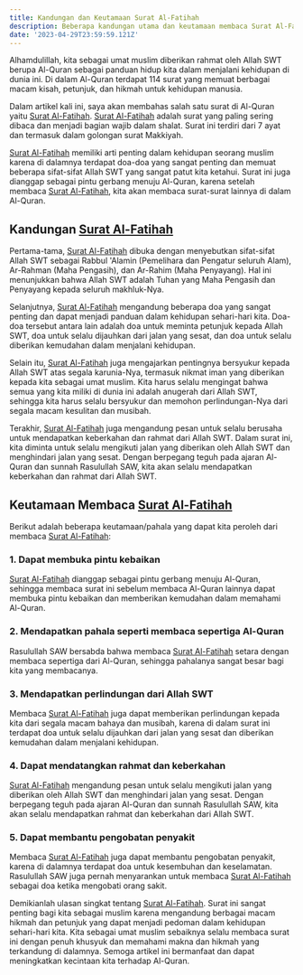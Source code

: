 ```yaml
---
title: Kandungan dan Keutamaan Surat Al-Fatihah
description: Beberapa kandungan utama dan keutamaan membaca Surat Al-Fatihah
date: '2023-04-29T23:59:59.121Z'
---
```


Alhamdulillah, kita sebagai umat muslim diberikan rahmat oleh Allah SWT berupa Al-Quran sebagai panduan hidup kita dalam menjalani kehidupan di dunia ini. Di dalam Al-Quran terdapat 114 surat yang memuat berbagai macam kisah, petunjuk, dan hikmah untuk kehidupan manusia.

Dalam artikel kali ini, saya akan membahas salah satu surat di Al-Quran yaitu [Surat Al-Fatihah](https://www.baca-quran.id/surah/1/). [Surat Al-Fatihah](https://www.baca-quran.id/surah/1/) adalah surat yang paling sering dibaca dan menjadi bagian wajib dalam shalat. Surat ini terdiri dari 7 ayat dan termasuk dalam golongan surat Makkiyah.

[Surat Al-Fatihah](https://www.baca-quran.id/surah/1/) memiliki arti penting dalam kehidupan seorang muslim karena di dalamnya terdapat doa-doa yang sangat penting dan memuat beberapa sifat-sifat Allah SWT yang sangat patut kita ketahui. Surat ini juga dianggap sebagai pintu gerbang menuju Al-Quran, karena setelah membaca [Surat Al-Fatihah](https://www.baca-quran.id/surah/1/), kita akan membaca surat-surat lainnya di dalam Al-Quran.

## Kandungan [Surat Al-Fatihah](https://www.baca-quran.id/surah/1/)

Pertama-tama, [Surat Al-Fatihah](https://www.baca-quran.id/surah/1/) dibuka dengan menyebutkan sifat-sifat Allah SWT sebagai Rabbul 'Alamin (Pemelihara dan Pengatur seluruh Alam), Ar-Rahman (Maha Pengasih), dan Ar-Rahim (Maha Penyayang). Hal ini menunjukkan bahwa Allah SWT adalah Tuhan yang Maha Pengasih dan Penyayang kepada seluruh makhluk-Nya.

Selanjutnya, [Surat Al-Fatihah](https://www.baca-quran.id/surah/1/) mengandung beberapa doa yang sangat penting dan dapat menjadi panduan dalam kehidupan sehari-hari kita. Doa-doa tersebut antara lain adalah doa untuk meminta petunjuk kepada Allah SWT, doa untuk selalu dijauhkan dari jalan yang sesat, dan doa untuk selalu diberikan kemudahan dalam menjalani kehidupan.

Selain itu, [Surat Al-Fatihah](https://www.baca-quran.id/surah/1/) juga mengajarkan pentingnya bersyukur kepada Allah SWT atas segala karunia-Nya, termasuk nikmat iman yang diberikan kepada kita sebagai umat muslim. Kita harus selalu mengingat bahwa semua yang kita miliki di dunia ini adalah anugerah dari Allah SWT, sehingga kita harus selalu bersyukur dan memohon perlindungan-Nya dari segala macam kesulitan dan musibah.

Terakhir, [Surat Al-Fatihah](https://www.baca-quran.id/surah/1/) juga mengandung pesan untuk selalu berusaha untuk mendapatkan keberkahan dan rahmat dari Allah SWT. Dalam surat ini, kita diminta untuk selalu mengikuti jalan yang diberikan oleh Allah SWT dan menghindari jalan yang sesat. Dengan berpegang teguh pada ajaran Al-Quran dan sunnah Rasulullah SAW, kita akan selalu mendapatkan keberkahan dan rahmat dari Allah SWT.

## Keutamaan Membaca [Surat Al-Fatihah](https://www.baca-quran.id/surah/1/)

Berikut adalah beberapa keutamaan/pahala yang dapat kita peroleh dari membaca [Surat Al-Fatihah](https://www.baca-quran.id/surah/1/):

### 1. Dapat membuka pintu kebaikan

[Surat Al-Fatihah](https://www.baca-quran.id/surah/1/) dianggap sebagai pintu gerbang menuju Al-Quran, sehingga membaca surat ini sebelum membaca Al-Quran lainnya dapat membuka pintu kebaikan dan memberikan kemudahan dalam memahami Al-Quran.

### 2. Mendapatkan pahala seperti membaca sepertiga Al-Quran

Rasulullah SAW bersabda bahwa membaca [Surat Al-Fatihah](https://www.baca-quran.id/surah/1/) setara dengan membaca sepertiga dari Al-Quran, sehingga pahalanya sangat besar bagi kita yang membacanya.

### 3. Mendapatkan perlindungan dari Allah SWT

Membaca [Surat Al-Fatihah](https://www.baca-quran.id/surah/1/) juga dapat memberikan perlindungan kepada kita dari segala macam bahaya dan musibah, karena di dalam surat ini terdapat doa untuk selalu dijauhkan dari jalan yang sesat dan diberikan kemudahan dalam menjalani kehidupan.

### 4. Dapat mendatangkan rahmat dan keberkahan

[Surat Al-Fatihah](https://www.baca-quran.id/surah/1/) mengandung pesan untuk selalu mengikuti jalan yang diberikan oleh Allah SWT dan menghindari jalan yang sesat. Dengan berpegang teguh pada ajaran Al-Quran dan sunnah Rasulullah SAW, kita akan selalu mendapatkan rahmat dan keberkahan dari Allah SWT.

### 5. Dapat membantu pengobatan penyakit

Membaca [Surat Al-Fatihah](https://www.baca-quran.id/surah/1/) juga dapat membantu pengobatan penyakit, karena di dalamnya terdapat doa untuk kesembuhan dan keselamatan. Rasulullah SAW juga pernah menyarankan untuk membaca [Surat Al-Fatihah](https://www.baca-quran.id/surah/1/) sebagai doa ketika mengobati orang sakit.

Demikianlah ulasan singkat tentang [Surat Al-Fatihah](https://www.baca-quran.id/surah/1/). Surat ini sangat penting bagi kita sebagai muslim karena mengandung berbagai macam hikmah dan petunjuk yang dapat menjadi pedoman dalam kehidupan sehari-hari kita. Kita sebagai umat muslim sebaiknya selalu membaca surat ini dengan penuh khusyuk dan memahami makna dan hikmah yang terkandung di dalamnya. Semoga artikel ini bermanfaat dan dapat meningkatkan kecintaan kita terhadap Al-Quran.
